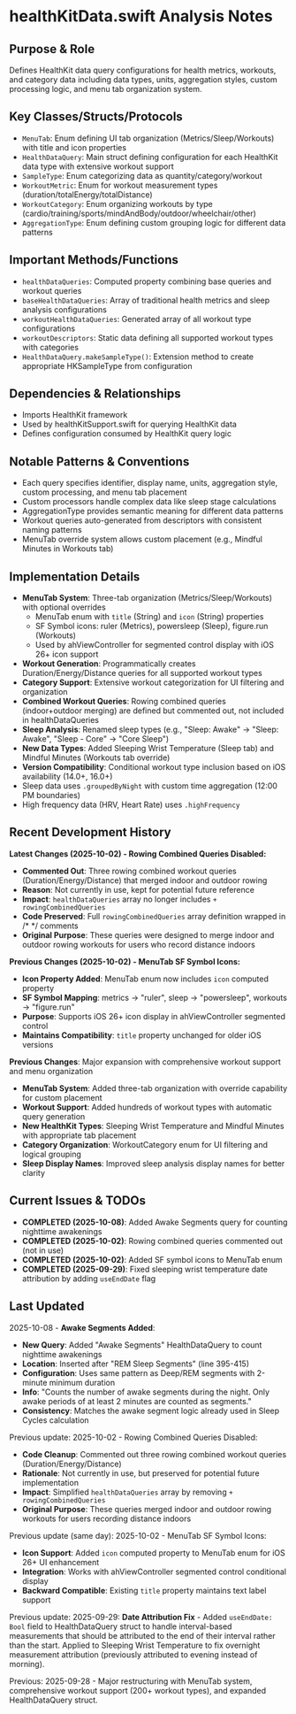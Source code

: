 # healthKitData.swift Analysis Notes

## Purpose & Role
Defines HealthKit data query configurations for health metrics, workouts, and category data including data types, units, aggregation styles, custom processing logic, and menu tab organization system.

## Key Classes/Structs/Protocols
- `MenuTab`: Enum defining UI tab organization (Metrics/Sleep/Workouts) with title and icon properties
- `HealthDataQuery`: Main struct defining configuration for each HealthKit data type with extensive workout support
- `SampleType`: Enum categorizing data as quantity/category/workout
- `WorkoutMetric`: Enum for workout measurement types (duration/totalEnergy/totalDistance)
- `WorkoutCategory`: Enum organizing workouts by type (cardio/training/sports/mindAndBody/outdoor/wheelchair/other)
- `AggregationType`: Enum defining custom grouping logic for different data patterns

## Important Methods/Functions
- `healthDataQueries`: Computed property combining base queries and workout queries
- `baseHealthDataQueries`: Array of traditional health metrics and sleep analysis configurations
- `workoutHealthDataQueries`: Generated array of all workout type configurations
- `workoutDescriptors`: Static data defining all supported workout types with categories
- `HealthDataQuery.makeSampleType()`: Extension method to create appropriate HKSampleType from configuration

## Dependencies & Relationships
- Imports HealthKit framework
- Used by healthKitSupport.swift for querying HealthKit data
- Defines configuration consumed by HealthKit query logic

## Notable Patterns & Conventions
- Each query specifies identifier, display name, units, aggregation style, custom processing, and menu tab placement
- Custom processors handle complex data like sleep stage calculations
- AggregationType provides semantic meaning for different data patterns
- Workout queries auto-generated from descriptors with consistent naming patterns
- MenuTab override system allows custom placement (e.g., Mindful Minutes in Workouts tab)

## Implementation Details
- **MenuTab System**: Three-tab organization (Metrics/Sleep/Workouts) with optional overrides
  - MenuTab enum with `title` (String) and `icon` (String) properties
  - SF Symbol icons: ruler (Metrics), powersleep (Sleep), figure.run (Workouts)
  - Used by ahViewController for segmented control display with iOS 26+ icon support
- **Workout Generation**: Programmatically creates Duration/Energy/Distance queries for all supported workout types
- **Category Support**: Extensive workout categorization for UI filtering and organization
- **Combined Workout Queries**: Rowing combined queries (indoor+outdoor merging) are defined but commented out, not included in healthDataQueries
- **Sleep Analysis**: Renamed sleep types (e.g., "Sleep: Awake" → "Sleep: Awake", "Sleep - Core" → "Core Sleep")
- **New Data Types**: Added Sleeping Wrist Temperature (Sleep tab) and Mindful Minutes (Workouts tab override)
- **Version Compatibility**: Conditional workout type inclusion based on iOS availability (14.0+, 16.0+)
- Sleep data uses `.groupedByNight` with custom time aggregation (12:00 PM boundaries)
- High frequency data (HRV, Heart Rate) uses `.highFrequency`

## Recent Development History
**Latest Changes (2025-10-02) - Rowing Combined Queries Disabled:**
- **Commented Out**: Three rowing combined workout queries (Duration/Energy/Distance) that merged indoor and outdoor rowing
- **Reason**: Not currently in use, kept for potential future reference
- **Impact**: `healthDataQueries` array no longer includes `+ rowingCombinedQueries`
- **Code Preserved**: Full `rowingCombinedQueries` array definition wrapped in /* */ comments
- **Original Purpose**: These queries were designed to merge indoor and outdoor rowing workouts for users who record distance indoors

**Previous Changes (2025-10-02) - MenuTab SF Symbol Icons:**
- **Icon Property Added**: MenuTab enum now includes `icon` computed property
- **SF Symbol Mapping**: metrics → "ruler", sleep → "powersleep", workouts → "figure.run"
- **Purpose**: Supports iOS 26+ icon display in ahViewController segmented control
- **Maintains Compatibility**: `title` property unchanged for older iOS versions

**Previous Changes**: Major expansion with comprehensive workout support and menu organization
- **MenuTab System**: Added three-tab organization with override capability for custom placement
- **Workout Support**: Added hundreds of workout types with automatic query generation
- **New HealthKit Types**: Sleeping Wrist Temperature and Mindful Minutes with appropriate tab placement
- **Category Organization**: WorkoutCategory enum for UI filtering and logical grouping
- **Sleep Display Names**: Improved sleep analysis display names for better clarity

## Current Issues & TODOs
- **COMPLETED (2025-10-08)**: Added Awake Segments query for counting nighttime awakenings
- **COMPLETED (2025-10-02)**: Rowing combined queries commented out (not in use)
- **COMPLETED (2025-10-02)**: Added SF symbol icons to MenuTab enum
- **COMPLETED (2025-09-29)**: Fixed sleeping wrist temperature date attribution by adding `useEndDate` flag

## Last Updated
2025-10-08 - **Awake Segments Added**:
- **New Query**: Added "Awake Segments" HealthDataQuery to count nighttime awakenings
- **Location**: Inserted after "REM Sleep Segments" (line 395-415)
- **Configuration**: Uses same pattern as Deep/REM segments with 2-minute minimum duration
- **Info**: "Counts the number of awake segments during the night. Only awake periods of at least 2 minutes are counted as segments."
- **Consistency**: Matches the awake segment logic already used in Sleep Cycles calculation

Previous update:
2025-10-02 - Rowing Combined Queries Disabled:
- **Code Cleanup**: Commented out three rowing combined workout queries (Duration/Energy/Distance)
- **Rationale**: Not currently in use, but preserved for potential future implementation
- **Impact**: Simplified `healthDataQueries` array by removing `+ rowingCombinedQueries`
- **Original Purpose**: These queries merged indoor and outdoor rowing workouts for users recording distance indoors

Previous update (same day):
2025-10-02 - MenuTab SF Symbol Icons:
- **Icon Support**: Added `icon` computed property to MenuTab enum for iOS 26+ UI enhancement
- **Integration**: Works with ahViewController segmented control conditional display
- **Backward Compatible**: Existing `title` property maintains text label support

Previous update:
2025-09-29: **Date Attribution Fix** - Added `useEndDate: Bool` field to HealthDataQuery struct to handle interval-based measurements that should be attributed to the end of their interval rather than the start. Applied to Sleeping Wrist Temperature to fix overnight measurement attribution (previously attributed to evening instead of morning).

Previous: 2025-09-28 - Major restructuring with MenuTab system, comprehensive workout support (200+ workout types), and expanded HealthDataQuery struct.